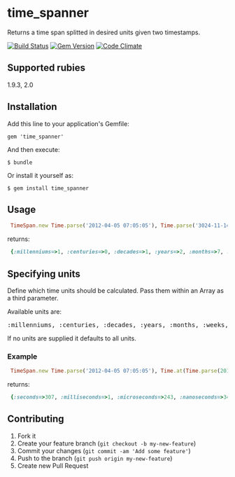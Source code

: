 time_spanner
============

Returns a time span splitted in desired units given two timestamps.

[![Build Status](https://secure.travis-ci.org/shlub/time_spanner.png?branch=master)](http://travis-ci.org/shlub/time_spanner) [![Gem Version](https://badge.fury.io/rb/time_spanner.png)](http://badge.fury.io/rb/time_spanner) [![Code Climate](https://codeclimate.com/github/shlub/time_spanner.png)](https://codeclimate.com/github/shlub/time_spanner)

## Supported rubies

1.9.3, 2.0

## Installation

Add this line to your application's Gemfile:

    gem 'time_spanner'

And then execute:

    $ bundle

Or install it yourself as:

    $ gem install time_spanner

## Usage

```ruby
 TimeSpan.new Time.parse('2012-04-05 07:05:05'), Time.parse('3024-11-14 12:06:49')
```
returns:

```ruby
 {:millenniums=>1, :centuries=>0, :decades=>1, :years=>2, :months=>7, :weeks=>1, :days=>2, :hours=>6, :minutes=>1, :seconds=>44, :milliseconds=>0, :microseconds=>0, :nanoseconds=>0}
```

## Specifying units

Define which time units should be calculated.
Pass them within an Array as a third parameter.

Available units are:
<pre>:millenniums, :centuries, :decades, :years, :months, :weeks, :days, :hours, :minutes, :seconds, :milliseconds, :microseconds, :nanoseconds</pre>

If no units are supplied it defaults to all units.


### Example

```ruby
 TimeSpan.new Time.parse('2012-04-05 07:05:05'), Time.at(Time.parse(2012-04-05 07:10:12', 1243.345), [:seconds, :milliseconds, :microseconds, :nanoseconds])
```
returns:

```ruby
 {:seconds=>307, :milliseconds=>1, :microseconds=>243, :nanoseconds=>345}
```


## Contributing

1. Fork it
2. Create your feature branch (`git checkout -b my-new-feature`)
3. Commit your changes (`git commit -am 'Add some feature'`)
4. Push to the branch (`git push origin my-new-feature`)
5. Create new Pull Request
